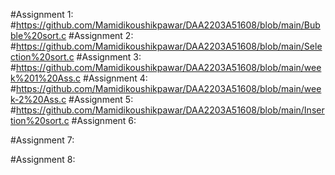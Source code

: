 #Assignment 1:
#https://github.com/Mamidikoushikpawar/DAA2203A51608/blob/main/Bubble%20sort.c
#Assignment 2:
#https://github.com/Mamidikoushikpawar/DAA2203A51608/blob/main/Selection%20sort.c
#Assignment 3:
#https://github.com/Mamidikoushikpawar/DAA2203A51608/blob/main/week%201%20Ass.c
#Assignment 4:
#https://github.com/Mamidikoushikpawar/DAA2203A51608/blob/main/week-2%20Ass.c
#Assignment 5:
#https://github.com/Mamidikoushikpawar/DAA2203A51608/blob/main/Insertion%20sort.c
#Assignment 6:

#Assignment 7:

#Assignment 8:
